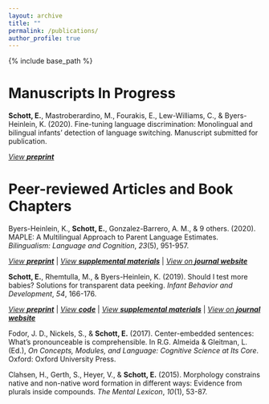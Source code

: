 ```yaml
---
layout: archive
title: ""
permalink: /publications/
author_profile: true
---
```


<!-- {% if author.googlescholar %}
  You can also find my articles on <u><a href="{{author.googlescholar}}">my Google Scholar profile</a>.</u>
{% endif %} -->

{% include base_path %}

Manuscripts In Progress
======

**Schott, E.**, Mastroberardino, M., Fourakis, E., Lew-Williams, C., & Byers-Heinlein, K. (2020). Fine-tuning language discrimination: Monolingual and bilingual infants’ detection of language switching. Manuscript submitted for publication.

[*View* ***preprint***](https://psyarxiv.com/xkc9b/)  


Peer-reviewed Articles and Book Chapters
=======


Byers-Heinlein, K., **Schott, E.**, Gonzalez-Barrero, A. M., & 9 others. (2020). MAPLE: A Multilingual
Approach to Parent Language Estimates. *Bilingualism: Language and Cognition*, *23*(5), 951-957. 

[*View* ***preprint***](https://psyarxiv.com/r2q3u/)     \|    [*View* ***supplemental materials***](https://osf.io/byxfz/) \|    [*View on* ***journal website***](https://www.cambridge.org/core/journals/bilingualism-language-and-cognition/article/maple-a-multilingual-approach-to-parent-language-estimates/871E9488574C8F638FCFAA9234DC0159)

**Schott, E.**, Rhemtulla, M., & Byers-Heinlein, K. (2019). Should I test more babies? Solutions for transparent data peeking. *Infant Behavior and Development*, *54*, 166-176.

[*View* ***preprint***](https://psyarxiv.com/gxfaj/)     \|    [*View* ***code***](https://e-schott.github.io/code/SolutionsForTransparentDataPeeking-resub.html)     \|    [*View* ***supplemental materials***](https://osf.io/qd25s/)     \|    [*View on* ***journal website***](https://www.sciencedirect.com/science/article/pii/S0163638318300894)

Fodor, J. D., Nickels, S., & **Schott, E.** (2017). Center-embedded sentences: What’s pronounceable is comprehensible. In R.G. Almeida & Gleitman, L. (Ed.), *On Concepts, Modules, and Language: Cognitive Science at Its Core*. Oxford: Oxford University Press.

Clahsen, H., Gerth, S., Heyer, V., & **Schott, E.** (2015). Morphology constrains native and non-native word formation in different ways: Evidence from plurals inside compounds. *The Mental Lexicon*, *10*(1), 53-87.
<!-- {% for post in site.publications reversed %}
  {% include archive-single.html %}
{% endfor %} -->
